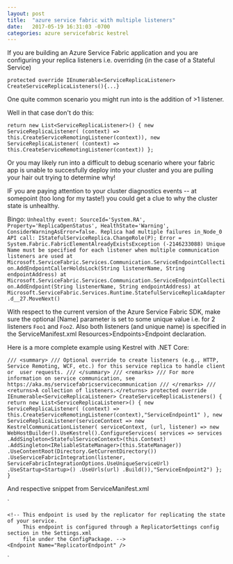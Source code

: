 ```yaml
---
layout: post
title:  "azure service fabric with multiple listeners"
date:   2017-05-19 16:31:03 -0700
categories: azure servicefabric kestrel
---
```


If you are building an Azure Service Fabric application and you are configuring your replica listeners
i.e. overriding (in the case of a Stateful Service) 

`protected override IEnumerable<ServiceReplicaListener> CreateServiceReplicaListeners(){...}`

One quite common scenario you might run into is the addition of >1 listener.

Well in that case don't do this:

`return new List<ServiceReplicaListener>()
{
    new ServiceReplicaListener( (context) => this.CreateServiceRemotingListener(context)),
    new ServiceReplicaListener( (context) => this.CreateServiceRemotingListener(context))
};`

Or you may likely run into a difficult to debug scenario where your fabric app is unable to succesfully deploy into your cluster and you are pulling your hair out trying to determine why!

IF you are paying attention to your cluster diagnostics events -- at somepoint (too long for my taste!) you could get a clue to why the cluster state is unhealthy.


Bingo:
`Unhealthy event: SourceId='System.RA', Property='ReplicaOpenStatus', HealthState='Warning', ConsiderWarningAsError=false.
Replica had multiple failures in_Node_0 API call: IStatefulServiceReplica.ChangeRole(P); Error = System.Fabric.FabricElementAlreadyExistsException (-2146233088)
Unique Name must be specified for each listener when multiple communication listeners are used
   at Microsoft.ServiceFabric.Services.Communication.ServiceEndpointCollection.AddEndpointCallerHoldsLock(String listenerName, String endpointAddress)
   at Microsoft.ServiceFabric.Services.Communication.ServiceEndpointCollection.AddEndpoint(String listenerName, String endpointAddress)
   at Microsoft.ServiceFabric.Services.Runtime.StatefulServiceReplicaAdapter.d__27.MoveNext()`

With respect to the current version of the Azure Service Fabric SDK, make sure the optional [Name] parameter is set to some unique value i.e. for 2 listeners `Foo1` and `Foo2`. Also both listeners (and unique name) is specified in the ServiceManifest.xml Resources>Endpoints>Endpoint declaration.

Here is a more complete example using Kestrel with .NET Core:

`/// <summary>
/// Optional override to create listeners (e.g., HTTP, Service Remoting, WCF, etc.) for this service replica to handle client or  user requests.
/// </summary>
/// <remarks>
/// For more information on service communication, see https://aka.ms/servicefabricservicecommunication
/// </remarks>
/// <returns>A collection of listeners.</returns>
protected override IEnumerable<ServiceReplicaListener> CreateServiceReplicaListeners()
{
    return new List<ServiceReplicaListener>()
    {
        new ServiceReplicaListener( (context) => this.CreateServiceRemotingListener(context),"ServiceEndpoint1" ),
        new ServiceReplicaListener(serviceContext =>
            new KestrelCommunicationListener(
                serviceContext,
                (url, listener) => new WebHostBuilder().UseKestrel().ConfigureServices(
                     services => services
                         .AddSingleton<StatefulServiceContext>(this.Context)
                         .AddSingleton<IReliableStateManager>(this.StateManager))
                .UseContentRoot(Directory.GetCurrentDirectory())
                .UseServiceFabricIntegration(listener, ServiceFabricIntegrationOptions.UseUniqueServiceUrl)
                .UseStartup<Startup>()
                .UseUrls(url)
                .Build()),"ServiceEndpoint2")
    };
}`

And respective snippet from ServiceManifest.xml

`<Resources>
  <Endpoints>
    <!-- This endpoint is used by the communication listener to obtain the port on which to 
         listen. Please note that if your service is partitioned, this port is shared with 
         replicas of different partitions that are placed in your code. -->
    <Endpoint Protocol="http" Name="ServiceEndpoint1" />
    <Endpoint Protocol="http" Name="ServiceEndpoint2" />

    <!-- This endpoint is used by the replicator for replicating the state of your service.
         This endpoint is configured through a ReplicatorSettings config section in the Settings.xml
         file under the ConfigPackage. -->
    <Endpoint Name="ReplicatorEndpoint" />
  </Endpoints>
</Resources>`



